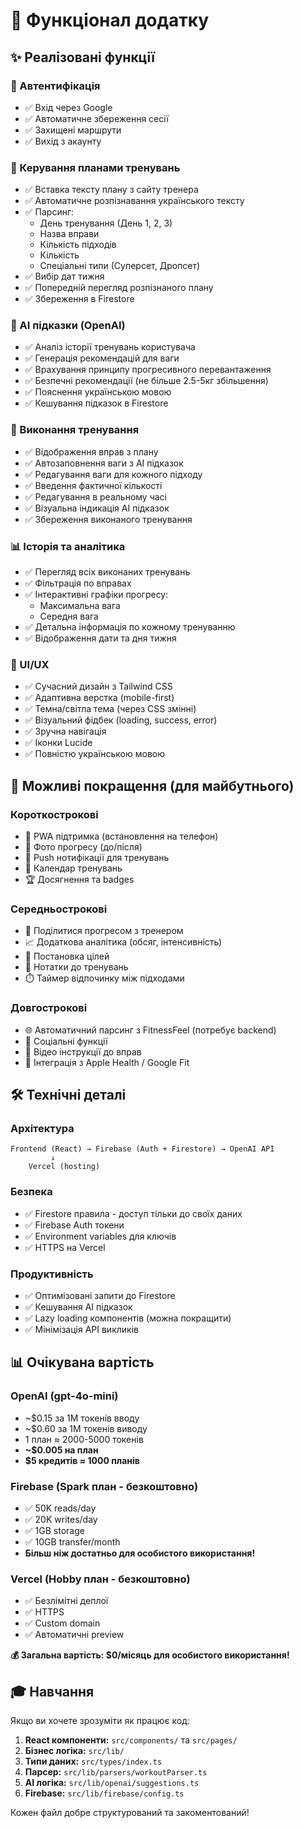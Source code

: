 # 🎨 Функціонал додатку

## ✨ Реалізовані функції

### 🔐 Автентифікація
- ✅ Вхід через Google
- ✅ Автоматичне збереження сесії
- ✅ Захищені маршрути
- ✅ Вихід з акаунту

### 📝 Керування планами тренувань
- ✅ Вставка тексту плану з сайту тренера
- ✅ Автоматичне розпізнавання українського тексту
- ✅ Парсинг:
  - День тренування (День 1, 2, 3)
  - Назва вправи
  - Кількість підходів
  - Кількість 
  - Спеціальні типи (Суперсет, Дропсет)
- ✅ Вибір дат тижня
- ✅ Попередній перегляд розпізнаного плану
- ✅ Збереження в Firestore

### 🤖 AI підказки (OpenAI)
- ✅ Аналіз історії тренувань користувача
- ✅ Генерація рекомендацій для ваги
- ✅ Врахування принципу прогресивного перевантаження
- ✅ Безпечні рекомендації (не більше 2.5-5кг збільшення)
- ✅ Пояснення українською мовою
- ✅ Кешування підказок в Firestore

### 💪 Виконання тренування
- ✅ Відображення вправ з плану
- ✅ Автозаповнення ваги з AI підказок
- ✅ Редагування ваги для кожного підходу
- ✅ Введення фактичної кількості 
- ✅ Редагування в реальному часі
- ✅ Візуальна індикація AI підказок
- ✅ Збереження виконаного тренування

### 📊 Історія та аналітика
- ✅ Перегляд всіх виконаних тренувань
- ✅ Фільтрація по вправах
- ✅ Інтерактивні графіки прогресу:
  - Максимальна вага
  - Середня вага
- ✅ Детальна інформація по кожному тренуванню
- ✅ Відображення дати та дня тижня

### 🎨 UI/UX
- ✅ Сучасний дизайн з Tailwind CSS
- ✅ Адаптивна верстка (mobile-first)
- ✅ Темна/світла тема (через CSS змінні)
- ✅ Візуальний фідбек (loading, success, error)
- ✅ Зручна навігація
- ✅ Іконки Lucide
- ✅ Повністю українською мовою

## 🔮 Можливі покращення (для майбутнього)

### Короткострокові
- 📱 PWA підтримка (встановлення на телефон)
- 📸 Фото прогресу (до/після)
- 🔔 Push нотифікації для тренувань
- 📅 Календар тренувань
- 🏆 Досягнення та badges

### Середньострокові
- 🤝 Поділитися прогресом з тренером
- 📈 Додаткова аналітика (обсяг, інтенсивність)
- 🎯 Постановка цілей
- 📝 Нотатки до тренувань
- ⏱️ Таймер відпочинку між підходами

### Довгострокові
- 🌐 Автоматичний парсинг з FitnessFeel (потребує backend)
- 👥 Соціальні функції
- 🎥 Відео інструкції до вправ
- 🍎 Інтеграція з Apple Health / Google Fit

## 🛠️ Технічні деталі

### Архітектура
```
Frontend (React) → Firebase (Auth + Firestore) → OpenAI API
         ↓
    Vercel (hosting)
```

### Безпека
- ✅ Firestore правила - доступ тільки до своїх даних
- ✅ Firebase Auth токени
- ✅ Environment variables для ключів
- ✅ HTTPS на Vercel

### Продуктивність
- ✅ Оптимізовані запити до Firestore
- ✅ Кешування AI підказок
- ✅ Lazy loading компонентів (можна покращити)
- ✅ Мінімізація API викликів

## 📊 Очікувана вартість

### OpenAI (gpt-4o-mini)
- ~$0.15 за 1M токенів вводу
- ~$0.60 за 1M токенів виводу
- 1 план ≈ 2000-5000 токенів
- **~$0.005 на план**
- **$5 кредитів ≈ 1000 планів**

### Firebase (Spark план - безкоштовно)
- ✅ 50K reads/day
- ✅ 20K writes/day
- ✅ 1GB storage
- ✅ 10GB transfer/month
- **Більш ніж достатньо для особистого використання!**

### Vercel (Hobby план - безкоштовно)
- ✅ Безлімітні деплої
- ✅ HTTPS
- ✅ Custom domain
- ✅ Автоматичні preview

**💰 Загальна вартість: $0/місяць для особистого використання!**

## 🎓 Навчання

Якщо ви хочете зрозуміти як працює код:

1. **React компоненти:** `src/components/` та `src/pages/`
2. **Бізнес логіка:** `src/lib/`
3. **Типи даних:** `src/types/index.ts`
4. **Парсер:** `src/lib/parsers/workoutParser.ts`
5. **AI логіка:** `src/lib/openai/suggestions.ts`
6. **Firebase:** `src/lib/firebase/config.ts`

Кожен файл добре структурований та закоментований!

